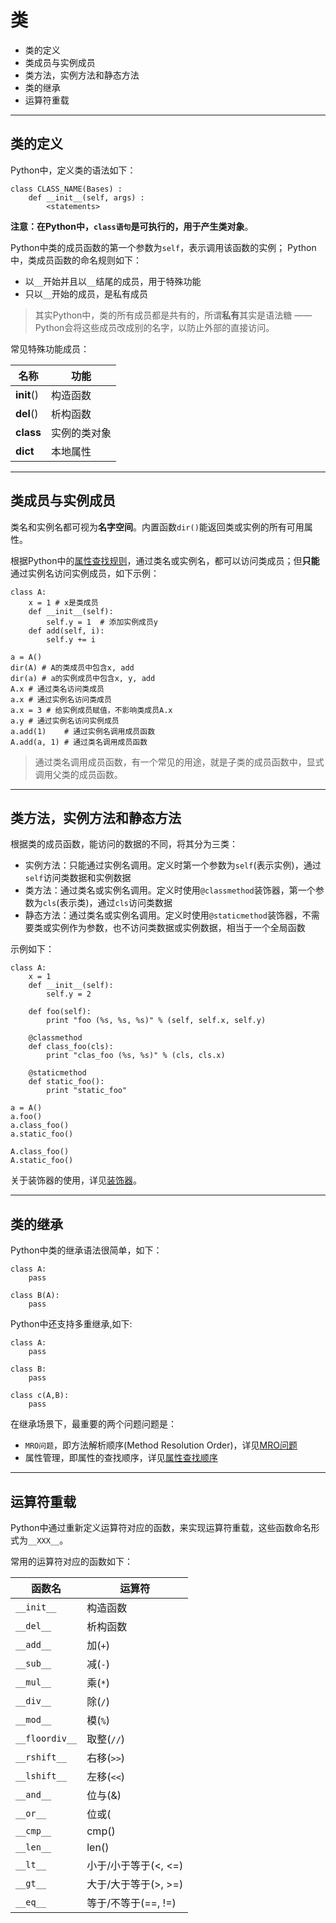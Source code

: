# 类

+ 类的定义
+ 类成员与实例成员
+ 类方法，实例方法和静态方法
+ 类的继承
+ 运算符重载

--------------------------------------------------------------------------------
## 类的定义

Python中，定义类的语法如下：
```
class CLASS_NAME(Bases) :
	def __init__(self, args) :
		<statements>
```
**注意：**在Python中，`class语句`是可执行的，用于产生**类对象**。

Python中类的成员函数的第一个参数为`self`，表示调用该函数的实例； Python中，类成员函数的命名规则如下：
+ 以`__`开始并且以`__`结尾的成员，用于特殊功能
+ 只以`__`开始的成员，是私有成员

> 其实Python中，类的所有成员都是共有的，所谓**私有**其实是语法糖 —— Python会将这些成员改成别的名字，以防止外部的直接访问。

常见特殊功能成员：

| 名称        | 功能        |
|-------------|-------------|
|__init__()   |构造函数		|
|__del__()    |析构函数     |
|__class__	  |实例的类对象 |
|__dict__	  |本地属性	 	|

--------------------------------------------------------------------------------
## 类成员与实例成员

类名和实例名都可视为**名字空间**。内置函数`dir()`能返回类或实例的所有可用属性。 

根据Python中的[属性查找规则](descriptor.md#属性查找规则)，通过类名或实例名，都可以访问类成员；但**只能**通过实例名访问实例成员，如下示例：
```
class A:
	x = 1 # x是类成员
	def __init__(self):
		self.y = 1	# 添加实例成员y
	def add(self, i):
		self.y += i 

a = A()
dir(A) # A的类成员中包含x, add
dir(a) # a的实例成员中包含x, y, add
A.x # 通过类名访问类成员
a.x # 通过实例名访问类成员
a.x = 3 # 给实例成员赋值，不影响类成员A.x
a.y # 通过实例名访问实例成员
a.add(1)	# 通过实例名调用成员函数
A.add(a, 1) # 通过类名调用成员函数
```

> 通过类名调用成员函数，有一个常见的用途，就是子类的成员函数中，显式调用父类的成员函数。

--------------------------------------------------------------------------------
## 类方法，实例方法和静态方法

根据类的成员函数，能访问的数据的不同，将其分为三类：
+ 实例方法：只能通过实例名调用。定义时第一个参数为`self`(表示实例)，通过`self`访问类数据和实例数据
+ 类方法：通过类名或实例名调用。定义时使用`@classmethod`装饰器，第一个参数为`cls`(表示类)，通过`cls`访问类数据
+ 静态方法：通过类名或实例名调用。定义时使用`@staticmethod`装饰器，不需要类或实例作为参数，也不访问类数据或实例数据，相当于一个全局函数

示例如下：
```
class A:
	x = 1
	def __init__(self):
		self.y = 2	

	def foo(self):
		print "foo (%s, %s, %s)" % (self, self.x, self.y)

	@classmethod
	def class_foo(cls):
		print "clas_foo (%s, %s)" % (cls, cls.x)

	@staticmethod
	def static_foo():
		print "static_foo"

a = A()
a.foo()
a.class_foo()
a.static_foo()

A.class_foo()
A.static_foo()

```

关于装饰器的使用，详见[装饰器](decorator.md)。

--------------------------------------------------------------------------------
## 类的继承

Python中类的继承语法很简单，如下：
```
class A:
	pass

class B(A):
	pass
```

Python中还支持多重继承,如下:
```
class A:
	pass

class B:
	pass

class c(A,B):
	pass
```

在继承场景下，最重要的两个问题问题是：

+ `MRO问题`，即方法解析顺序(Method Resolution Order)，详见[MRO问题](mro.md)
+ 属性管理，即属性的查找顺序，详见[属性查找顺序](descriptor.md#属性查找顺序)

--------------------------------------------------------------------------------
## 运算符重载

Python中通过重新定义运算符对应的函数，来实现运算符重载，这些函数命名形式为``__XXX__``。

常用的运算符对应的函数如下：

|函数名			|运算符		|
|---------------|-----------|
|`__init__`		|构造函数	|
|`__del__`		|析构函数	|
|`__add__`		|加(`+`)	|
|`__sub__`		|减(`-`)	|
|`__mul__`		|乘(`*`)	|
|`__div__`	    |除(`/`)	|
|`__mod__`	    |模(`%`)	|
|`__floordiv__`	|取整(`//`)	|
|`__rshift__`	|右移(`>>`)		|
|`__lshift__`	|左移(`<<`)		|
|`__and__`	|位与(&)		|
|`__or__`	|位或(|)		|
|`__cmp__`	|cmp()			|
|`__len__`	|len()		|
|`__lt__`	|小于/小于等于(<, <=)	|
|`__gt__`	|大于/大于等于(>, >=)	|
|`__eq__`	|等于/不等于(==, !=)	|
